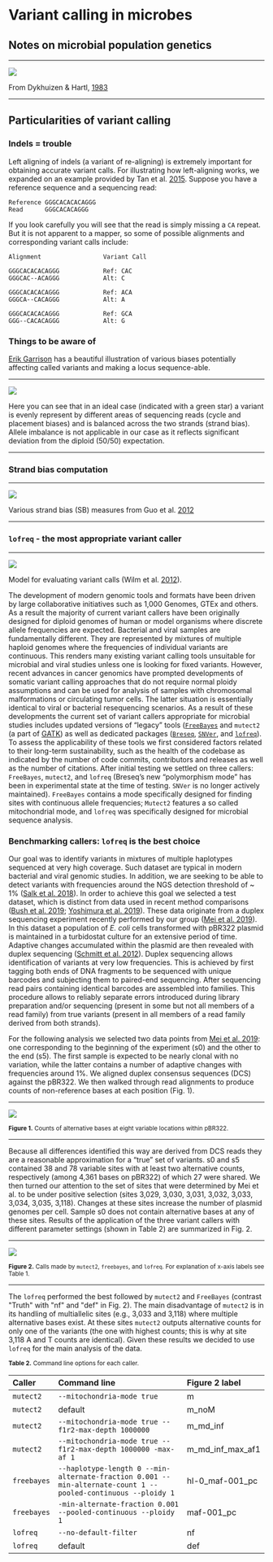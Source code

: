 # Variant calling in microbes

## Notes on microbial population genetics

-----

[![](https://i.imgur.com/uwW3jYK.png)](https://docs.google.com/presentation/d/1m8-EYIm8tp--tY47gB9nboPCvvv068PrEdQeR0XvLjQ/edit?usp=sharing)

From Dykhuizen & Hartl, [1983](https://www.ncbi.nlm.nih.gov/pmc/articles/PMC281569/)

-----

## Particularities of variant calling

### Indels = trouble

Left aligning of indels (a variant of re-aligning) is extremely important for obtaining accurate variant calls. For illustrating how left-aligning works, we expanded on an example provided by Tan et al. [2015](https://doi.org/10.1093/bioinformatics/btv112). Suppose you have a reference sequence and a sequencing read:


```
Reference GGGCACACACAGGG
Read      GGGCACACAGGG
```

If you look carefully you will see that the read is simply missing a `CA` repeat. But it is not apparent to a mapper, so some of possible alignments and corresponding variant calls include:

```
Alignment                 Variant Call

GGGCACACACAGGG            Ref: CAC
GGGCAC--ACAGGG            Alt: C

GGGCACACACAGGG            Ref: ACA
GGGCA--CACAGGG            Alt: A

GGGCACACACAGGG            Ref: GCA
GGG--CACACAGGG            Alt: G
```

### Things to be aware of

[Erik Garrison](https://github.com/ekg) has a beautiful illustration of various biases potentially affecting called variants and making a locus sequence-able.

-----

![](https://i.imgur.com/eDP2Eu6.png)

 Here you can see that in an ideal case (indicated with a green star) a variant is evenly represent by different areas of sequencing reads (cycle and placement biases) and is balanced across the two strands (strand bias). Allele imbalance is not applicable in our case as it reflects significant deviation from the diploid (50/50) expectation.
 
-----

### Strand bias computation

----

[![](https://i.imgur.com/Z5Snfsa.png)](https://bmcgenomics.biomedcentral.com/articles/10.1186/1471-2164-13-666)

Various strand bias (SB) measures from Guo et al. [2012](https://bmcgenomics.biomedcentral.com/articles/10.1186/1471-2164-13-666.)

----

### `lofreq` - the most appropriate variant caller

----

![](https://i.imgur.com/Dr60qnr.png)

Model for evaluating variant calls (Wilm et al. [2012](https://academic.oup.com/nar/article/40/22/11189/1152727)).


The development of modern genomic tools and formats have been driven by large collaborative initiatives such as 1,000 Genomes, GTEx and others. As a result the majority of current variant callers have been originally designed  for diploid genomes of human or model organisms where discrete allele frequencies are expected. Bacterial and viral samples are fundamentally different. They are represented by mixtures of multiple haploid genomes where the frequencies of individual variants are continuous. This renders many existing variant calling tools unsuitable for microbial and viral studies unless one is looking for fixed variants. However, recent advances in cancer genomics have prompted developments of somatic variant calling approaches that do not require normal ploidy assumptions and can be used for analysis of samples with chromosomal malformations or circulating tumor cells. The latter situation is essentially identical to viral or bacterial resequencing scenarios. As a result of these developments the current set of variant callers appropriate for microbial studies includes updated versions of “legacy” tools ([`FreeBayes`](https://github.com/ekg/freebayes) and `mutect2` (a part of [GATK](https://github.com/broadinstitute/gatk)) as well as dedicated packages ([`Breseq`](https://github.com/barricklab/breseq), [`SNVer`](http://dx.doi.org/10.1093/nar/gkr599), and [`lofreq`](https://github.com/CSB5/lofreq)). To assess the applicability of these tools we first considered factors related to their long-term sustainability, such as the health of the codebase as indicated by the number of code commits, contributors and releases as well as the number of citations. After initial testing we settled on three callers: `FreeBayes`, `mutect2`, and `lofreq` (Breseq’s new “polymorphism mode” has been in experimental state at the time of testing. `SNVer` is no longer actively maintained). `FreeBayes` contains a mode specifically designed for finding sites with continuous allele frequencies; `Mutect2` features a so called mitochondrial mode, and `lofreq` was specifically designed for microbial sequence analysis. 

### Benchmarking callers: `lofreq` is the best choice

Our goal was to identify variants in mixtures of multiple haplotypes sequenced at very high coverage. Such dataset are typical in modern bacterial and viral genomic studies. In addition, we are seeking to be able to detect variants with frequencies around the NGS detection threshold of ~ 1% ([Salk et al. 2018](http://dx.doi.org/10.1038/nrg.2017.117)). In order to achieve this goal we selected a test dataset, which is distinct from data used in recent method comparisons ([Bush et al. 2019](http://dx.doi.org/10.1101/653774); [Yoshimura et al. 2019](http://dx.doi.org/10.1099/mgen.0.000261)). These data originate from a duplex sequencing experiment recently performed by our group ([Mei et al. 2019](https://academic.oup.com/gbe/article/11/10/3022/5572121)).  In this dataset a population of *E. coli* cells transformed with pBR322 plasmid is maintained in a turbidostat culture for an extensive period of time. Adaptive changes accumulated within the plasmid are then revealed with duplex sequencing ([Schmitt et al. 2012](http://www.ncbi.nlm.nih.gov/entrez/query.fcgi?cmd=Retrieve&db=PubMed&dopt=Citation&list_uids=22853953)). Duplex sequencing allows identification of variants at very low frequencies. This is achieved by first tagging both ends of DNA fragments to be sequenced with unique barcodes and subjecting them to paired-end sequencing. After sequencing read pairs containing identical barcodes are assembled into families. This procedure allows to reliably separate errors introduced during library preparation and/or sequencing (present in some but not all members of a read family) from true variants (present in all members of a read family derived from both strands).

For the following analysis we selected two data points from [Mei et al. 2019](https://academic.oup.com/gbe/article/11/10/3022/5572121): one corresponding to the beginning of the experiment (s0) and the other to the end (s5). The first sample is expected to be nearly clonal with no variation, while the latter contains a number of adaptive changes with frequencies around 1%. We aligned duplex consensus sequences (DCS) against the pBR322. We then walked through read alignments to produce counts of non-reference bases at each position (Fig. 1). 

-------

![](https://i.imgur.com/5q6znPd.png)

<small>**Figure 1.** Counts of alternative bases at eight variable locations within pBR322.</small>

-------

Because all differences identified this way are derived from DCS reads they are a reasonable approximation for a “true” set of variants. s0 and s5 contained 38 and 78 variable sites with at least two alternative counts, respectively (among 4,361 bases on pBR322) of which 27 were shared. We then turned our attention to the set of sites that were determined by Mei et al. to be under positive selection (sites 3,029, 3,030, 3,031, 3,032, 3,033, 3,034, 3,035, 3,118). Changes at these sites increase the number of plasmid genomes per cell. Sample s0 does not contain alternative bases at any of these sites. Results of the application of the three variant callers with different parameter settings (shown in Table 2) are summarized in Fig. 2. 

------

![](https://i.imgur.com/Wmz3TsM.png)

<small>**Figure 2.** Calls made by `mutect2`, `freebayes`, and `lofreq`. For explanation of x-axis labels see Table 1.</small>

------

The `lofreq` performed the best followed by `mutect2` and `FreeBayes` (contrast "Truth" with "nf" and "def" in Fig. 2). The main disadvantage of `mutect2` is in its handling of multiallelic sites (e.g., 3,033 and 3,118) where multiple alternative bases exist. At these sites `mutect2` outputs alternative counts for only one of the variants (the one with highest counts; this is why at site 3,118 A and T counts are identical). Given these results we decided to use `lofreq` for the main analysis of the data.

<small>**Table 2.** Command line options for each caller.</small>

| Caller | Command line | Figure 2 label |
|:-------|:-------------|:--------------|
| `mutect2` | `--mitochondria-mode true` | m |
| `mutect2` | default | m_noM |
| `mutect2` | `--mitochondria-mode true --f1r2-max-depth 1000000` | m_md_inf |
| `mutect2` | `--mitochondria-mode true --f1r2-max-depth 1000000 -max-af 1`  | m_md_inf_max_af1 |
| `freebayes` | `--haplotype-length 0 --min-alternate-fraction 0.001 --min-alternate-count 1 --pooled-continuous --ploidy 1` | hl-0_maf-001_pc |
| `freebayes` | `-min-alternate-fraction 0.001 --pooled-continuous --ploidy 1` | maf-001_pc |
| `lofreq` | `--no-default-filter` | nf |
| `lofreq` | default | def |


